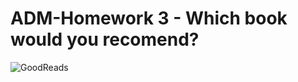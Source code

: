 # ADM-Homework 3 - Which book would you recomend?

![GoodReads](https://camo.githubusercontent.com/406644a4e60cd793ef853c47ee30ec2206f3b87081731fb80976824b56417a41/68747470733a2f2f73323938322e7063646e2e636f2f77702d636f6e74656e742f75706c6f6164732f323031352f31322f676f6f6472656164732d65313435373535353432343738302e6a70672e6f7074696d616c2e6a7067)

